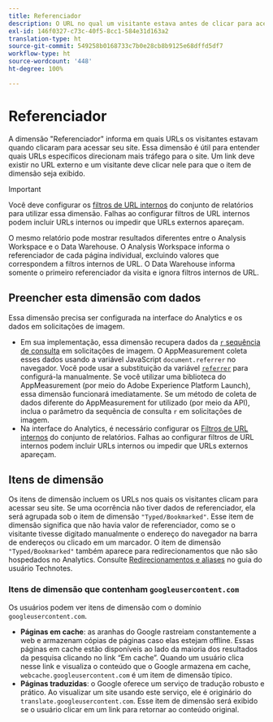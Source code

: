```yaml
---
title: Referenciador
description: O URL no qual um visitante estava antes de clicar para acessar seu site.
exl-id: 146f0327-c73c-40f5-8cc1-584e31d163a2
translation-type: ht
source-git-commit: 549258b0168733c7b0e28cb8b9125e68dffd5df7
workflow-type: ht
source-wordcount: '448'
ht-degree: 100%

---
```


# Referenciador

A dimensão &quot;Referenciador&quot; informa em quais URLs os visitantes estavam quando clicaram para acessar seu site. Essa dimensão é útil para entender quais URLs específicos direcionam mais tráfego para o site. Um link deve existir no URL externo e um visitante deve clicar nele para que o item de dimensão seja exibido.

>[!IMPORTANT]
>
>Você deve configurar os [filtros de URL internos](/help/admin/admin/internal-url-filter-admin.md) do conjunto de relatórios para utilizar essa dimensão. Falhas ao configurar filtros de URL internos podem incluir URLs internos ou impedir que URLs externos apareçam.

O mesmo relatório pode mostrar resultados diferentes entre o Analysis Workspace e o Data Warehouse. O Analysis Workspace informa o referenciador de cada página individual, excluindo valores que correspondem a filtros internos de URL. O Data Warehouse informa somente o primeiro referenciador da visita e ignora filtros internos de URL.

## Preencher esta dimensão com dados

Essa dimensão precisa ser configurada na interface do Analytics e os dados em solicitações de imagem.

* Em sua implementação, essa dimensão recupera dados da [`r` sequência de consulta](/help/implement/validate/query-parameters.md) em solicitações de imagem. O AppMeasurement coleta esses dados usando a variável JavaScript `document.referrer` no navegador. Você pode usar a substituição da variável [`referrer`](/help/implement/vars/page-vars/referrer.md) para configurá-la manualmente. Se você utilizar uma biblioteca do AppMeasurement (por meio do Adobe Experience Platform Launch), essa dimensão funcionará imediatamente. Se um método de coleta de dados diferente do AppMeasurement for utilizado (por meio da API), inclua o parâmetro da sequência de consulta `r` em solicitações de imagem.
* Na interface do Analytics, é necessário configurar os [Filtros de URL internos](/help/admin/admin/internal-url-filter-admin.md) do conjunto de relatórios. Falhas ao configurar filtros de URL internos podem incluir URLs internos ou impedir que URLs externos apareçam.

## Itens de dimensão

Os itens de dimensão incluem os URLs nos quais os visitantes clicam para acessar seu site. Se uma ocorrência não tiver dados de referenciador, ela será agrupada sob o item de dimensão `"Typed/Bookmarked"`. Esse item de dimensão significa que não havia valor de referenciador, como se o visitante tivesse digitado manualmente o endereço do navegador na barra de endereços ou clicado em um marcador. O item de dimensão `"Typed/Bookmarked"` também aparece para redirecionamentos que não são hospedados no Analytics. Consulte [Redirecionamentos e aliases](/help/technotes/redirects.md) no guia do usuário Technotes.

### Itens de dimensão que contenham `googleusercontent.com`

Os usuários podem ver itens de dimensão com o domínio `googleusercontent.com`.

* **Páginas em cache**: as aranhas do Google rastreiam constantemente a web e armazenam cópias de páginas caso elas estejam offline. Essas páginas em cache estão disponíveis ao lado da maioria dos resultados da pesquisa clicando no link “Em cache”. Quando um usuário clica nesse link e visualiza o conteúdo que o Google armazena em cache, `webcache.googleusercontent.com` é um item de dimensão típico.
* **Páginas traduzidas**: o Google oferece um serviço de tradução robusto e prático. Ao visualizar um site usando este serviço, ele é originário do `translate.googleusercontent.com`. Esse item de dimensão será exibido se o usuário clicar em um link para retornar ao conteúdo original.
